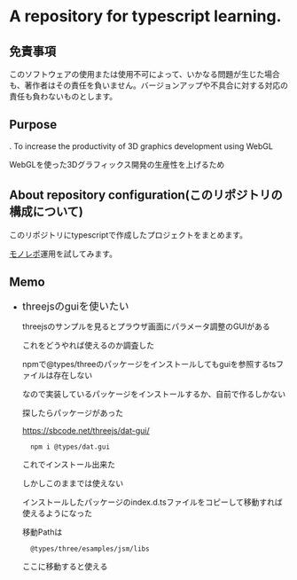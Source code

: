 # A repository for typescript learning.

## 免責事項 
このソフトウェアの使用または使用不可によって、いかなる問題が生じた場合も、著作者はその責任を負いません。バージョンアップや不具合に対する対応の責任も負わないものとします。

## Purpose
. To increase the productivity of 3D graphics development using WebGL

WebGLを使った3Dグラフィックス開発の生産性を上げるため

## About repository configuration(このリポジトリの構成について)
このリポジトリにtypescriptで作成したプロジェクトをまとめます。

<a href="https://qiita.com/kohashi/items/88d39e2c8bb569d66524">モノレポ</a>運用を試してみます。

## Memo

- <font size=4>threejsのguiを使いたい</font>

	threejsのサンプルを見るとプラウザ画面にパラメータ調整のGUIがある

	これをどうやれば使えるのか調査した

	npmで@types/threeのパッケージをインストールしてもguiを参照するtsファイルは存在しない

	なので実装しているパッケージをインストールするか、自前で作るしかない

	探したらパッケージがあった

	https://sbcode.net/threejs/dat-gui/

		npm i @types/dat.gui

	これでインストール出来た

	しかしこのままでは使えない

	インストールしたパッケージのindex.d.tsファイルをコピーして移動すれば使えるようになった

	移動Pathは

		@types/three/esamples/jsm/libs

	ここに移動すると使える

